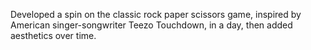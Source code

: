 Developed a spin on the classic rock paper scissors game, inspired by American singer-songwriter Teezo Touchdown, in a day, then added aesthetics over time.
